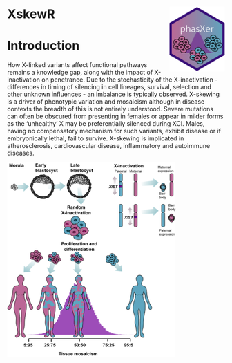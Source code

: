 # XskewR <img src="./figs/sticker.gif" align="right" height = 150/>


# Introduction 
How X-linked variants affect functional pathways remains a knowledge gap, along with the impact of X-inactivation on penetrance. Due to the stochasticity of the X-inactivation - differences in timing of silencing in cell lineages, survival, selection and other unknown influences - an imbalance is typically observed. X-skewing is a driver of phenotypic variation and mosaicism although in disease contexts the breadth of this is not entirely understood. Severe mutations can often be obscured from presenting in females or appear in milder forms as the ‘unhealthy’ X may be preferentially silenced during XCI. Males, having no compensatory mechanism for such variants, exhibit disease or if embryonically lethal, fail to survive. X-skewing is implicated in atherosclerosis, cardiovascular disease, inflammatory and autoimmune diseases.

<img src="./figs/xci.png" width="390" height="450" title=""> 

